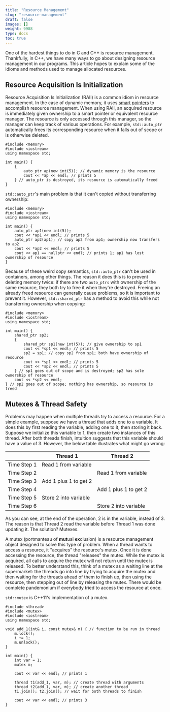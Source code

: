 ```yaml
---
title: "Resource Management"
slug: "resource-management"
draft: false
images: []
weight: 9988
type: docs
toc: true
---
```


One of the hardest things to do in C and C++ is resource management. Thankfully, in C++, we have many ways to go about designing resource management in our programs. This article hopes to explain some of the idioms and methods used to manage allocated resources.

## Resource Acquisition Is Initialization
Resource Acquisition Is Initialization (RAII) is a common idiom in resource management. In the case of dynamic memory, it uses [smart pointers][1] to accomplish resource management. When using RAII, an acquired resource is immediately given ownership to a smart pointer or equivalent resource manager. The resource is only accessed through this manager, so the manager can keep track of various operations. For example, `std::auto_ptr` automatically frees its corresponding resource when it falls out of scope or is otherwise deleted.

    #include <memory>
    #include <iostream>
    using namespace std;

    int main() {
        {
            auto_ptr ap(new int(5)); // dynamic memory is the resource
            cout << *ap << endl; // prints 5
        } // auto_ptr is destroyed, its resource is automatically freed
    }

<!-- if version [gte C++11] -->
`std::auto_ptr`'s main problem is that it can't copied without transferring ownership:

    #include <memory>
    #include <iostream>
    using namespace std;

    int main() {
        auto_ptr ap1(new int(5));
        cout << *ap1 << endl; // prints 5
        auto_ptr ap2(ap1); // copy ap2 from ap1; ownership now transfers to ap2
        cout << *ap2 << endl; // prints 5
        cout << ap1 == nullptr << endl; // prints 1; ap1 has lost ownership of resource
    }

Because of these weird copy semantics, `std::auto_ptr` can't be used in containers, among other things. The reason it does this is to prevent deleting memory twice: if there are two `auto_ptrs` with ownership of the same resource, they both try to free it when they're destroyed. Freeing an already freed resource can generally cause problems, so it is important to prevent it. However, `std::shared_ptr` has a method to avoid this while not transferring ownership when copying:

    #include <memory>
    #include <iostream>
    using namespace std;

    int main() {
        shared_ptr sp2;
        {
            shared_ptr sp1(new int(5)); // give ownership to sp1
            cout << *sp1 << endl; // prints 5
            sp2 = sp1; // copy sp2 from sp1; both have ownership of resource
            cout << *sp1 << endl; // prints 5
            cout << *sp2 << endl; // prints 5
        } // sp1 goes out of scope and is destroyed; sp2 has sole ownership of resource
        cout << *sp2 << endl;        
    } // sp2 goes out of scope; nothing has ownership, so resource is freed
<!-- end version if -->

  [1]: https://www.wikiod.com/docs/c%2B%2B/509/smart-pointers#t=201612210638370818186

## Mutexes & Thread Safety
Problems may happen when multiple threads try to access a resource. For a simple example, suppose we have a thread that adds one to a variable. It does this by first reading the variable, adding one to it, then storing it back. Suppose we initialize this variable to 1, then create two instances of this thread. After both threads finish, intuition suggests that this variable should have a value of 3. However, the below table illustrates what might go wrong:

|             | Thread 1              | Thread 2              |
|-------------|-----------------------|-----------------------|
| Time Step 1 | Read 1 from variable  |                       |
| Time Step 2 |                       | Read 1 from variable  |
| Time Step 3 | Add 1 plus 1 to get 2 |                       |
| Time Step 4 |                       | Add 1 plus 1 to get 2 |
| Time Step 5 | Store 2 into variable |                       |
| Time Step 6 |                       | Store 2 into variable |

As you can see, at the end of the operation, 2 is in the variable, instead of 3. The reason is that Thread 2 read the variable before Thread 1 was done updating it. The solution? Mutexes.

A mutex (portmanteau of **mut**ual **ex**clusion) is a resource management object designed to solve this type of problem. When a thread wants to access a resource, it "acquires" the resource's mutex. Once it is done accessing the resource, the thread "releases" the mutex. While the mutex is acquired, all calls to acquire the mutex will not return until the mutex is released. To better understand this, think of a mutex as a waiting line at the supermarket: the threads go into line by trying to acquire the mutex and then waiting for the threads ahead of them to finish up, then using the resource, then stepping out of line by releasing the mutex. There would be complete pandemonium if everybody  tried to access the resource at once.

<!-- if version [gte C++11] -->
`std::mutex` is C++11's implementation of a mutex.

    #include <thread>
    #include <mutex>
    #include <iostream>
    using namespace std;

    void add_1(int& i, const mutex& m) { // function to be run in thread
        m.lock();
        i += 1;
        m.unlock();
    }

    int main() {
        int var = 1;
        mutex m;

        cout << var << endl; // prints 1
        
        thread t1(add_1, var, m); // create thread with arguments
        thread t2(add_1, var, m); // create another thread
        t1.join(); t2.join(); // wait for both threads to finish
        
        cout << var << endl; // prints 3
    }
<!-- end version if -->

